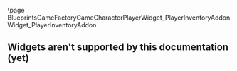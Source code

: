 \page BlueprintsGameFactoryGameCharacterPlayerWidget_PlayerInventoryAddon Widget_PlayerInventoryAddon
## Widgets aren't supported by this documentation (yet)
